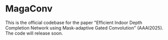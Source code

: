 # MagaConv
This is the official codebase for the paper "Efficient Indoor Depth Completion Network using Mask-adaptive Gated Convolution" (AAAI2025). The code will release soon.
